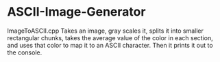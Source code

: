 # ASCII-Image-Generator

ImageToASCII.cpp Takes an image, gray scales it, splits it into smaller rectangular 
chunks, takes the average value of the color in each section, and uses that color 
to map it to an ASCII character. Then it prints it out to the console.